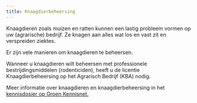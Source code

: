 ```yaml
---
title: Knaagdierbeheersing
---
```

Knaagdieren zoals muizen en ratten kunnen een lastig probleem vormen op uw (agrarische) bedrijf. Ze knagen aan alles wat los en vast zit en verspreiden ziektes.

Er zijn vele manieren om knaagdieren te beheersen.

Wanneer u knaagdieren wilt beheersen met professionele bestrijdingsmiddelen (rodenticiden), heeft u de licentie Knaagdierbeheersing op het Agrarisch Bedrijf (KBA) nodig.

Meer informatie over knaagdieren en knaagdierbeheersing in het [kennisdosier op Groen Kennisnet.](https://www.groenkennisnet.nl/nl/groenkennisnet/show/dossier-knaagdierbeheersing.htm)

<link-container>
<link-button link='{"name": "Welke licentie heb ik nodig?","url": "/licenties/licentie-tool"}' />
</link-container>

<link-container>

<link-button link='{"name": "Licentie aanvragen","url": "/licenties/licentie-aanvragen"}' />

</link-container>

<link-container>

<link-button link='{"name": "Wetten en regels","url": "/licenties/wetten-en-regels"}' />

</link-container>
